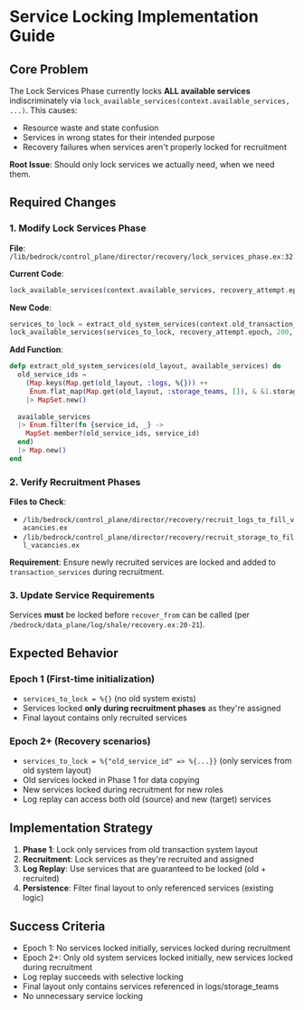 # Service Locking Implementation Guide

## Core Problem

The Lock Services Phase currently locks **ALL available services** indiscriminately via `lock_available_services(context.available_services, ...)`. This causes:

- Resource waste and state confusion
- Services in wrong states for their intended purpose
- Recovery failures when services aren't properly locked for recruitment

**Root Issue**: Should only lock services we actually need, when we need them.

## Required Changes

### 1. Modify Lock Services Phase

**File**: `/lib/bedrock/control_plane/director/recovery/lock_services_phase.ex:32`

**Current Code**:
```elixir
lock_available_services(context.available_services, recovery_attempt.epoch, 200, context)
```

**New Code**:
```elixir
services_to_lock = extract_old_system_services(context.old_transaction_system_layout, context.available_services)
lock_available_services(services_to_lock, recovery_attempt.epoch, 200, context)
```

**Add Function**:
```elixir
defp extract_old_system_services(old_layout, available_services) do
  old_service_ids = 
    (Map.keys(Map.get(old_layout, :logs, %{})) ++
     Enum.flat_map(Map.get(old_layout, :storage_teams, []), & &1.storage_ids))
    |> MapSet.new()
  
  available_services
  |> Enum.filter(fn {service_id, _} -> 
    MapSet.member?(old_service_ids, service_id)
  end)
  |> Map.new()
end
```

### 2. Verify Recruitment Phases

**Files to Check**:
- `/lib/bedrock/control_plane/director/recovery/recruit_logs_to_fill_vacancies.ex`
- `/lib/bedrock/control_plane/director/recovery/recruit_storage_to_fill_vacancies.ex`

**Requirement**: Ensure newly recruited services are locked and added to `transaction_services` during recruitment.

### 3. Update Service Requirements

Services **must** be locked before `recover_from` can be called (per `/bedrock/data_plane/log/shale/recovery.ex:20-21`).

## Expected Behavior

### Epoch 1 (First-time initialization)
- `services_to_lock = %{}` (no old system exists)
- Services locked **only during recruitment phases** as they're assigned
- Final layout contains only recruited services

### Epoch 2+ (Recovery scenarios)
- `services_to_lock = %{"old_service_id" => %{...}}` (only services from old system layout)
- Old services locked in Phase 1 for data copying
- New services locked during recruitment for new roles
- Log replay can access both old (source) and new (target) services

## Implementation Strategy

1. **Phase 1**: Lock only services from old transaction system layout
2. **Recruitment**: Lock services as they're recruited and assigned
3. **Log Replay**: Use services that are guaranteed to be locked (old + recruited)
4. **Persistence**: Filter final layout to only referenced services (existing logic)

## Success Criteria

- Epoch 1: No services locked initially, services locked during recruitment
- Epoch 2+: Only old system services locked initially, new services locked during recruitment
- Log replay succeeds with selective locking
- Final layout only contains services referenced in logs/storage_teams
- No unnecessary service locking
